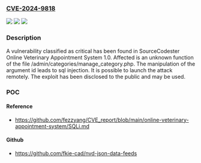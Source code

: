 ### [CVE-2024-9818](https://cve.mitre.org/cgi-bin/cvename.cgi?name=CVE-2024-9818)
![](https://img.shields.io/static/v1?label=Product&message=Online%20Veterinary%20Appointment%20System&color=blue)
![](https://img.shields.io/static/v1?label=Version&message=%3D%201.0%20&color=brighgreen)
![](https://img.shields.io/static/v1?label=Vulnerability&message=SQL%20Injection&color=brighgreen)

### Description

A vulnerability classified as critical has been found in SourceCodester Online Veterinary Appointment System 1.0. Affected is an unknown function of the file /admin/categories/manage_category.php. The manipulation of the argument id leads to sql injection. It is possible to launch the attack remotely. The exploit has been disclosed to the public and may be used.

### POC

#### Reference
- https://github.com/fezzyang/CVE_report/blob/main/online-veterinary-appointment-system/SQLi.md

#### Github
- https://github.com/fkie-cad/nvd-json-data-feeds

